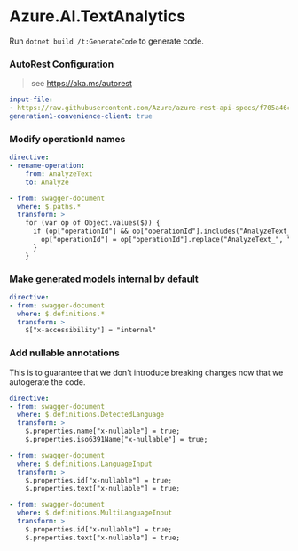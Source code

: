 # Azure.AI.TextAnalytics

Run `dotnet build /t:GenerateCode` to generate code.

### AutoRest Configuration
> see https://aka.ms/autorest

``` yaml
input-file:
- https://raw.githubusercontent.com/Azure/azure-rest-api-specs/f705a46c74af9e4c096556e914d9a45c01c47b5e/specification/cognitiveservices/data-plane/Language/stable/2022-05-01/analyzetext.json
generation1-convenience-client: true
```

### Modify operationId names

``` yaml
directive:
- rename-operation:
    from: AnalyzeText
    to: Analyze

- from: swagger-document
  where: $.paths.*
  transform: >
    for (var op of Object.values($)) {
      if (op["operationId"] && op["operationId"].includes("AnalyzeText_")) {
        op["operationId"] = op["operationId"].replace("AnalyzeText_", "AnalyzeBatch");
      }
    }
```

### Make generated models internal by default

``` yaml
directive:
- from: swagger-document
  where: $.definitions.*
  transform: >
    $["x-accessibility"] = "internal"
```

### Add nullable annotations

This is to guarantee that we don't introduce breaking changes now that we autogerate the code.

``` yaml
directive:
- from: swagger-document
  where: $.definitions.DetectedLanguage
  transform: >
    $.properties.name["x-nullable"] = true;
    $.properties.iso6391Name["x-nullable"] = true;

- from: swagger-document
  where: $.definitions.LanguageInput
  transform: >
    $.properties.id["x-nullable"] = true;
    $.properties.text["x-nullable"] = true;

- from: swagger-document
  where: $.definitions.MultiLanguageInput
  transform: >
    $.properties.id["x-nullable"] = true;
    $.properties.text["x-nullable"] = true;
```
